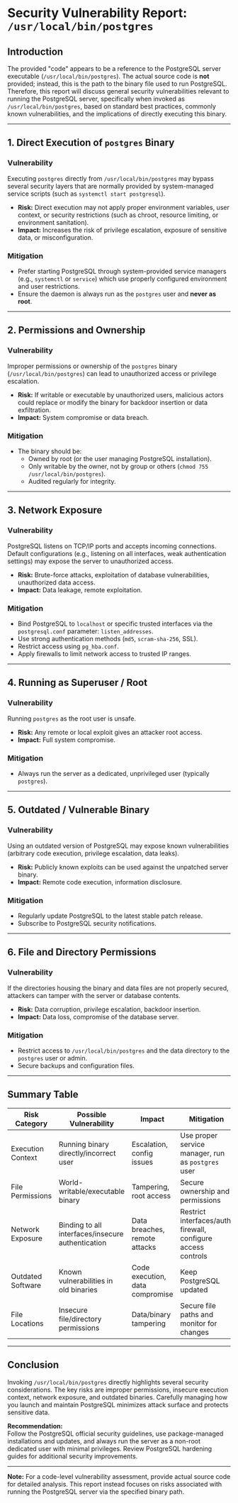 # Security Vulnerability Report: `/usr/local/bin/postgres`

## Introduction

The provided "code" appears to be a reference to the PostgreSQL server executable (`/usr/local/bin/postgres`). The actual source code is **not** provided; instead, this is the path to the binary file used to run PostgreSQL. Therefore, this report will discuss general security vulnerabilities relevant to running the PostgreSQL server, specifically when invoked as `/usr/local/bin/postgres`, based on standard best practices, commonly known vulnerabilities, and the implications of directly executing this binary.

---

## 1. Direct Execution of `postgres` Binary

### Vulnerability

Executing `postgres` directly from `/usr/local/bin/postgres` may bypass several security layers that are normally provided by system-managed service scripts (such as `systemctl start postgresql`).

- **Risk:** Direct execution may not apply proper environment variables, user context, or security restrictions (such as chroot, resource limiting, or environment sanitation).
- **Impact:** Increases the risk of privilege escalation, exposure of sensitive data, or misconfiguration.

### Mitigation

- Prefer starting PostgreSQL through system-provided service managers (e.g., `systemctl` or `service`) which use properly configured environment and user restrictions.
- Ensure the daemon is always run as the `postgres` user and **never as root**.

---

## 2. Permissions and Ownership

### Vulnerability

Improper permissions or ownership of the `postgres` binary (`/usr/local/bin/postgres`) can lead to unauthorized access or privilege escalation.

- **Risk:** If writable or executable by unauthorized users, malicious actors could replace or modify the binary for backdoor insertion or data exfiltration.
- **Impact:** System compromise or data breach.

### Mitigation

- The binary should be:
  - Owned by root (or the user managing PostgreSQL installation).
  - Only writable by the owner, not by group or others (`chmod 755 /usr/local/bin/postgres`).
  - Audited regularly for integrity.

---

## 3. Network Exposure

### Vulnerability

PostgreSQL listens on TCP/IP ports and accepts incoming connections. Default configurations (e.g., listening on all interfaces, weak authentication settings) may expose the server to unauthorized access.

- **Risk:** Brute-force attacks, exploitation of database vulnerabilities, unauthorized data access.
- **Impact:** Data leakage, remote exploitation.

### Mitigation

- Bind PostgreSQL to `localhost` or specific trusted interfaces via the `postgresql.conf` parameter: `listen_addresses`.
- Use strong authentication methods (`md5`, `scram-sha-256`, SSL).
- Restrict access using `pg_hba.conf`.
- Apply firewalls to limit network access to trusted IP ranges.

---

## 4. Running as Superuser / Root

### Vulnerability

Running `postgres` as the root user is unsafe.

- **Risk:** Any remote or local exploit gives an attacker root access.
- **Impact:** Full system compromise.

### Mitigation

- Always run the server as a dedicated, unprivileged user (typically `postgres`).

---

## 5. Outdated / Vulnerable Binary

### Vulnerability

Using an outdated version of PostgreSQL may expose known vulnerabilities (arbitrary code execution, privilege escalation, data leaks).

- **Risk:** Publicly known exploits can be used against the unpatched server binary.
- **Impact:** Remote code execution, information disclosure.

### Mitigation

- Regularly update PostgreSQL to the latest stable patch release.
- Subscribe to PostgreSQL security notifications.

---

## 6. File and Directory Permissions

### Vulnerability

If the directories housing the binary and data files are not properly secured, attackers can tamper with the server or database contents.

- **Risk:** Data corruption, privilege escalation, backdoor insertion.
- **Impact:** Data loss, compromise of the database server.

### Mitigation

- Restrict access to `/usr/local/bin/postgres` and the data directory to the `postgres` user or admin.
- Secure backups and configuration files.

---

## Summary Table

| Risk Category             | Possible Vulnerability                            | Impact                            | Mitigation                                                   |
|-------------------------- |-------------------------------------------------- |----------------------------------- |------------------------------------------------------------- |
| Execution Context         | Running binary directly/incorrect user            | Escalation, config issues         | Use proper service manager, run as `postgres` user           |
| File Permissions          | World-writable/executable binary                  | Tampering, root access            | Secure ownership and permissions                             |
| Network Exposure          | Binding to all interfaces/insecure authentication | Data breaches, remote attacks     | Restrict interfaces/auth, firewall, configure access controls|
| Outdated Software         | Known vulnerabilities in old binaries             | Code execution, data compromise   | Keep PostgreSQL updated                                      |
| File Locations            | Insecure file/directory permissions               | Data/binary tampering             | Secure file paths and monitor for changes                    |

---

## Conclusion

Invoking `/usr/local/bin/postgres` directly highlights several security considerations. The key risks are improper permissions, insecure execution context, network exposure, and outdated binaries. Carefully managing how you launch and maintain PostgreSQL minimizes attack surface and protects sensitive data.

**Recommendation:**  
Follow the PostgreSQL official security guidelines, use package-managed installations and updates, and always run the server as a non-root dedicated user with minimal privileges. Review PostgreSQL hardening guides for additional security improvements.

---

**Note:** For a code-level vulnerability assessment, provide actual source code for detailed analysis. This report instead focuses on risks associated with running the PostgreSQL server via the specified binary path.